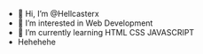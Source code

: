 - 👋 Hi, I’m @Hellcasterx
- 👀 I’m interested in Web Development
- 🌱 I’m currently learning HTML CSS JAVASCRIPT
-  Hehehehe

<!---
Hellcasterx/Hellcasterx is a ✨ special ✨ repository because its `README.md` (this file) appears on your GitHub profile.
You can click the Preview link to take a look at your changes.
--->
